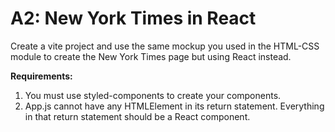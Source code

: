 # A2: New York Times in React

Create a vite project and use the same mockup you used in the HTML-CSS module to create the New York Times page but using React instead.

**Requirements:**

1. You must use styled-components to create your components.
2. App.js cannot have any HTMLElement in its return statement. Everything in that return statement should be a React component.
